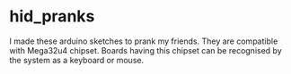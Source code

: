 # hid_pranks
I made these arduino sketches to prank my friends. They are compatible with Mega32u4 chipset. Boards having this chipset can be recognised by the system as a keyboard or mouse.
